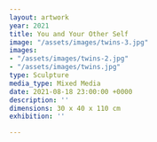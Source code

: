 ```yaml
---
layout: artwork
year: 2021
title: You and Your Other Self
image: "/assets/images/twins-3.jpg"
images:
- "/assets/images/twins-2.jpg"
- "/assets/images/twins.jpg"
type: Sculpture
media_type: Mixed Media
date: 2021-08-18 23:00:00 +0000
description: ''
dimensions: 30 x 40 x 110 cm
exhibition: ''

---
```

